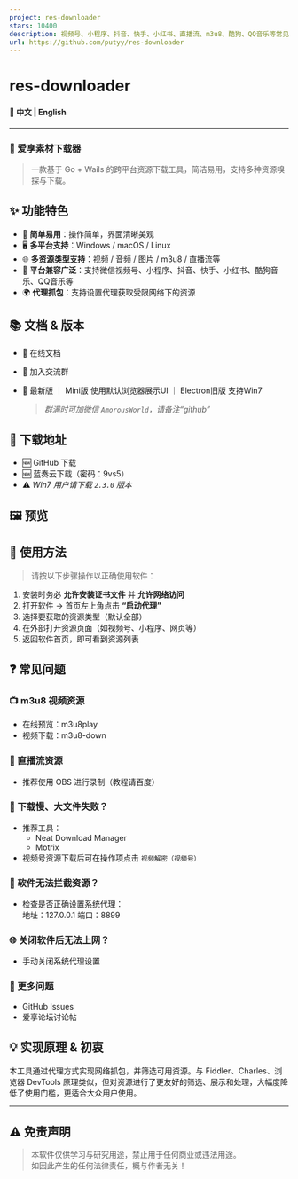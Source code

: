 ```yaml
---
project: res-downloader
stars: 10400
description: 视频号、小程序、抖音、快手、小红书、直播流、m3u8、酷狗、QQ音乐等常见网络资源下载!
url: https://github.com/putyy/res-downloader
---
```


res-downloader
==============

#### 📖 中文 | English

* * *

### 🎉 爱享素材下载器

> 一款基于 Go + Wails 的跨平台资源下载工具，简洁易用，支持多种资源嗅探与下载。

✨ 功能特色
------

-   🚀 **简单易用**：操作简单，界面清晰美观
-   🖥️ **多平台支持**：Windows / macOS / Linux
-   🌐 **多资源类型支持**：视频 / 音频 / 图片 / m3u8 / 直播流等
-   📱 **平台兼容广泛**：支持微信视频号、小程序、抖音、快手、小红书、酷狗音乐、QQ音乐等
-   🌍 **代理抓包**：支持设置代理获取受限网络下的资源

📚 文档 & 版本
----------

-   📘 在线文档
-   💬 加入交流群
-   🧩 最新版 ｜ Mini版 使用默认浏览器展示UI ｜ Electron旧版 支持Win7
    
    > _群满时可加微信 `AmorousWorld`，请备注“github”_
    

🧩 下载地址
-------

-   🆕 GitHub 下载
-   🆕 蓝奏云下载（密码：9vs5）
-   ⚠️ _Win7 用户请下载 `2.3.0` 版本_

🖼️ 预览
------

🚀 使用方法
-------

> 请按以下步骤操作以正确使用软件：

1.  安装时务必 **允许安装证书文件** 并 **允许网络访问**
2.  打开软件 → 首页左上角点击 **“启动代理”**
3.  选择要获取的资源类型（默认全部）
4.  在外部打开资源页面（如视频号、小程序、网页等）
5.  返回软件首页，即可看到资源列表

❓ 常见问题
------

### 📺 m3u8 视频资源

-   在线预览：m3u8play
-   视频下载：m3u8-down

### 📡 直播流资源

-   推荐使用 OBS 进行录制（教程请百度）

### 🐢 下载慢、大文件失败？

-   推荐工具：
    -   Neat Download Manager
    -   Motrix
-   视频号资源下载后可在操作项点击 `视频解密（视频号）`

### 🧩 软件无法拦截资源？

-   检查是否正确设置系统代理：  
    地址：127.0.0.1 端口：8899

### 🌐 关闭软件后无法上网？

-   手动关闭系统代理设置

### 🧠 更多问题

-   GitHub Issues
-   爱享论坛讨论帖

💡 实现原理 & 初衷
------------

本工具通过代理方式实现网络抓包，并筛选可用资源。与 Fiddler、Charles、浏览器 DevTools 原理类似，但对资源进行了更友好的筛选、展示和处理，大幅度降低了使用门槛，更适合大众用户使用。

* * *

⚠️ 免责声明
-------

> 本软件仅供学习与研究用途，禁止用于任何商业或违法用途。  
> 如因此产生的任何法律责任，概与作者无关！
